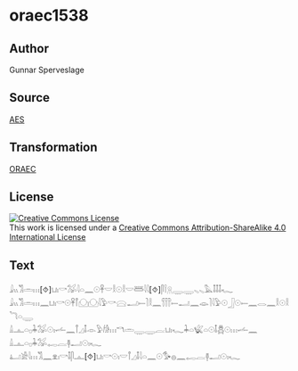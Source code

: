# oraec1538

## Author

Gunnar Sperveslage

## Source

[AES](https://github.com/simondschweitzer/aes)

## Transformation

[ORAEC](https://oraec.github.io/)

## License

<a rel="license" href="http://creativecommons.org/licenses/by-sa/4.0/"><img alt="Creative Commons License" style="border-width:0" src="https://i.creativecommons.org/l/by-sa/4.0/88x31.png" /></a><br />This work is licensed under a <a rel="license" href="http://creativecommons.org/licenses/by-sa/4.0/">Creative Commons Attribution-ShareAlike 4.0 International License</a>

## Text

𓇍𓏭𓀢𓏛𓏥[⯑]𓂓𓏤𓎡𓅮𓇋𓏏𓈖𓇳𓋹𓎟𓎛𓇳𓎛𓎟𓆷𓇋𓇋[⯑]𓋴𓌉𓇶𓇾𓇾𓈅𓈅𓅓𓄤𓄤𓄤𓆑<br>
𓇍𓏭𓀢𓏛𓏥𓈖𓂓𓏤𓎡𓇳𓋹𓋾𓈌𓈌𓇋𓅱𓎡𓈍𓂝𓍿𓍘𓎛𓈖𓋣𓍿𓂝𓈖𓁼𓍘𓇋𓅱𓇳𓃀𓇳𓍿𓈖𓂋𓈖𓎛𓇳𓎛𓆓𓏏𓇾<br>
𓏙𓊵𓏏𓊪𓇓𓅮𓇳𓏤𓌡𓈖𓋾𓈎𓄤𓁹𓅱𓀙𓏥𓎔𓏛𓇾𓇾𓐛𓂓𓏤𓆑𓇓𓏏𓆤𓏏𓇳𓄤𓆣𓇳𓏥𓌡𓈖<br>
𓏙𓊵𓏏𓊪𓇓𓅮𓉻𓐛𓊢𓂝𓇳𓏤𓆑<br>
𓂞𓀀𓇋𓏥𓀢𓈖𓁷𓏤𓎡𓄤𓋴𓊵[⯑]𓂓𓏤𓎡𓇳𓏤𓎟𓋾𓈎𓄤𓇋𓏏𓈖𓇳𓅜𓐍𓈖𓉻𓐛𓊢𓂝𓇳𓏤𓆑<br>
